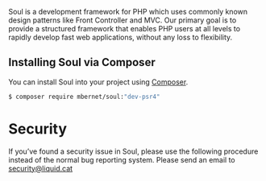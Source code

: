 Soul is a development framework for PHP which
uses commonly known design patterns like Front Controller and MVC.  Our primary goal is to provide a structured
framework that enables PHP users at all levels to rapidly develop fast web
applications, without any loss to flexibility.

## Installing Soul via Composer

You can install Soul into your project using
[Composer](https://getcomposer.org). 

``` bash
$ composer require mbernet/soul:"dev-psr4"
```


# Security

If you’ve found a security issue in Soul, please use the following procedure instead of the normal bug reporting system. Please send an email to security@liquid.cat
